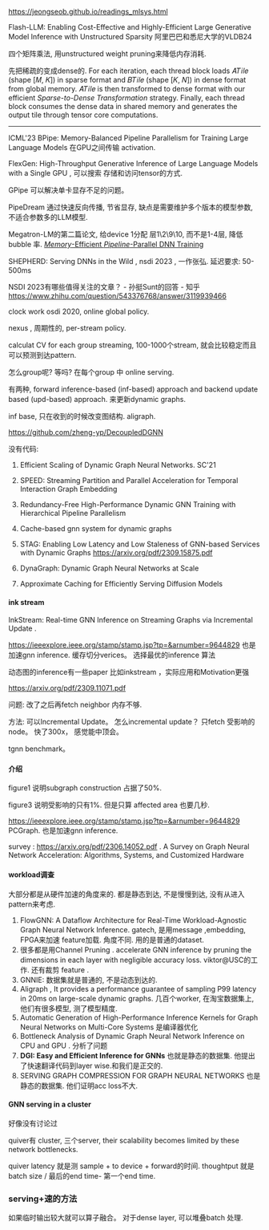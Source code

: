 https://jeongseob.github.io/readings_mlsys.html

Flash-LLM: Enabling Cost-Effective and Highly-Efficient Large Generative Model Inference with Unstructured Sparsity  阿里巴巴和悉尼大学的VLDB24

四个矩阵乘法, 用unstructured weight pruning来降低内存消耗.

先把稀疏的变成dense的. For each iteration, each thread block loads 𝐴𝑇𝑖𝑙𝑒 (shape [𝑀, 𝐾]) in sparse format and 𝐵𝑇𝑖𝑙𝑒 (shape [𝐾, 𝑁]) in dense format from global memory. 𝐴𝑇𝑖𝑙𝑒 is then transformed to dense format with our efficient *Sparse-to-Dense Transformation* strategy.   Finally, each thread block consumes the dense data in shared memory and generates the output tile through tensor core computations.

---

 ICML'23 BPipe: Memory-Balanced Pipeline Parallelism for Training Large Language Models  在GPU之间传输 activation. 

FlexGen: High-Throughput Generative Inference of Large Language Models with a Single GPU  , 可以搜索 存储和访问tensor的方式. 

GPipe 可以解决单卡显存不足的问题。 

PipeDream 通过快速反向传播, 节省显存, 缺点是需要维护多个版本的模型参数, 不适合参数多的LLM模型. 

Megatron-LM的第二篇论文, 给device 1分配 层1\2\9\10, 而不是1-4层, 降低bubble 率. [*Memory*-Efficient *Pipeline*-Parallel DNN Training](https://zhuanlan.zhihu.com/p/650744349)  







SHEPHERD: Serving DNNs in the Wild , nsdi 2023 , 一作张弘. 延迟要求: 50-500ms

NSDI 2023有哪些值得关注的文章？ - 孙挺Sunt的回答 - 知乎
https://www.zhihu.com/question/543376768/answer/3119939466

clock work osdi 2020,   online global policy. 

nexus , 周期性的, per-stream policy.

calculat CV for each group streaming, 100-1000个stream, 就会比较稳定而且可以预测到达pattern.

怎么group呢? 等吗?   在每个group 中 online serving. 

有两种,  forward inference-based (inf-based) approach and backend update based (upd-based) approach. 来更新dynamic graphs.

inf base, 只在收到的时候改变图结构. aligraph.

https://github.com/zheng-yp/DecoupledDGNN

没有代码:

1. Efficient Scaling of Dynamic Graph Neural Networks. SC'21

2. SPEED: Streaming Partition and Parallel Acceleration for Temporal Interaction Graph Embedding

3. Redundancy-Free High-Performance Dynamic GNN Training with Hierarchical Pipeline Parallelism

4. Cache-based gnn system for dynamic graphs
5. STAG: Enabling Low Latency and Low Staleness of GNN-based Services with Dynamic Graphs https://arxiv.org/pdf/2309.15875.pdf
6. DynaGraph: Dynamic Graph Neural Networks at Scale
7. Approximate Caching for Efficiently Serving Diffusion Models 

#### ink stream 

InkStream: Real-time GNN Inference on Streaming Graphs via Incremental Update . 

 https://ieeexplore.ieee.org/stamp/stamp.jsp?tp=&arnumber=9644829  也是加速gnn inference.  缓存切分verices。 选择最优的inference 算法

动态图的inference有一些paper 比如inkstream ，实际应用和Motivation更强

https://arxiv.org/pdf/2309.11071.pdf

问题: 改了之后再fetch neighbor 内存不够.

方法: 可以Incremental Update。 怎么incremental update？  只fetch 受影响的node。  快了300x， 感觉能中顶会。 

tgnn benchmark。

#### 介绍

figure1 说明subgraph construction 占据了50%.

figure3 说明受影响的只有1%. 但是只算 affected area 也要几秒.

https://ieeexplore.ieee.org/stamp/stamp.jsp?tp=&arnumber=9644829  PCGraph. 也是加速gnn inference.

survey : https://arxiv.org/pdf/2306.14052.pdf   . A Survey on Graph Neural Network Acceleration: Algorithms, Systems, and Customized Hardware

#### workload调查

大部分都是从硬件加速的角度来的.  都是静态到达, 不是慢慢到达, 没有从进入pattern来考虑.  

1. FlowGNN: A Dataflow Architecture for Real-Time Workload-Agnostic Graph Neural Network Inference.  gatech,  是用message ,embedding, FPGA来加速 feature加载. 角度不同.    用的是普通的dataset.
2. 很多都是用Channel Pruning .  accelerate GNN inference by pruning the dimensions in each layer with negligible accuracy loss. viktor@USC的工作.  还有裁剪 feature .
3. GNNIE: 数据集就是普通的, 不是动态到达的. 
4. Aligraph , It provides a performance guarantee of sampling P99 latency in 20ms on large-scale dynamic graphs.   几百个worker, 在淘宝数据集上,  他们有很多模型, 测了模型精度.
5. Automatic Generation of High-Performance Inference Kernels for Graph Neural Networks on Multi-Core Systems 是编译器优化
6. Bottleneck Analysis of Dynamic Graph Neural Network Inference on CPU and GPU . 分析了问题
7. **DGI: Easy and Efficient Inference for GNNs** 也就是静态的数据集. 他提出了快速翻译代码到layer wise.和我们是正交的. 
8. SERVING GRAPH COMPRESSION FOR GRAPH NEURAL NETWORKS 也是静态的数据集. 他们证明acc loss不大. 

#### GNN serving in a cluster 

好像没有讨论过

quiver有 cluster, 三个server,  their scalability becomes limited by these network bottlenecks.

quiver latency 就是测 sample +  to device + forward的时间. thoughtput  就是batch size / 最后的end time- 第一个end time.

### serving+速的方法

如果临时输出较大就可以算子融合。 对于dense layer, 可以堆叠batch 处理.

